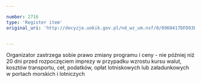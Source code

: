 ```yaml
---

number: 2716
type: 'Register item'
original_uri: 'http://decyzje.uokik.gov.pl/nd_wz_um.nsf/0/0960417DFD93E290C1257974003B2E26?OpenDocument'


---
```


Organizator zastrzega sobie prawo zmiany programu i ceny - nie później niż 20 dni przed rozpoczęciem imprezy w przypadku wzrostu kursu walut, kosztów transportu, ceł, podatków, opłat lotniskowych lub załadunkowych w portach morskich i lotniczych
